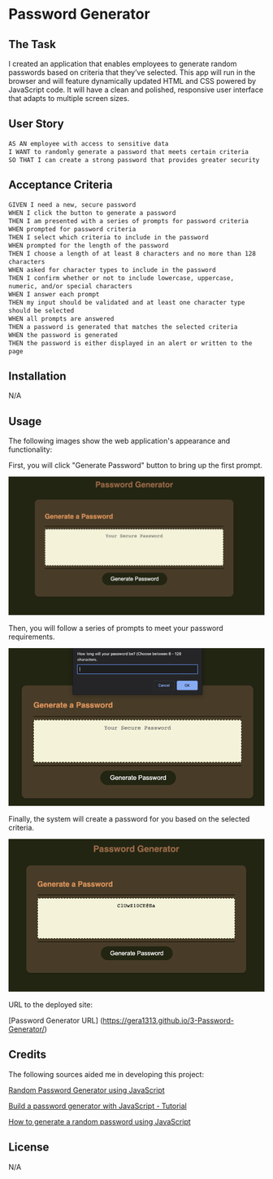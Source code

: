 # Password Generator

## The Task

I created an application that enables employees to generate random passwords based on criteria that they’ve selected. This app will run in the browser and will feature dynamically updated HTML and CSS powered by JavaScript code. It will have a clean and polished, responsive user interface that adapts to multiple screen sizes.

## User Story

```
AS AN employee with access to sensitive data
I WANT to randomly generate a password that meets certain criteria
SO THAT I can create a strong password that provides greater security
```

## Acceptance Criteria

```
GIVEN I need a new, secure password
WHEN I click the button to generate a password
THEN I am presented with a series of prompts for password criteria
WHEN prompted for password criteria
THEN I select which criteria to include in the password
WHEN prompted for the length of the password
THEN I choose a length of at least 8 characters and no more than 128 characters
WHEN asked for character types to include in the password
THEN I confirm whether or not to include lowercase, uppercase, numeric, and/or special characters
WHEN I answer each prompt
THEN my input should be validated and at least one character type should be selected
WHEN all prompts are answered
THEN a password is generated that matches the selected criteria
WHEN the password is generated
THEN the password is either displayed in an alert or written to the page
```

## Installation

N/A

## Usage

The following images show the web application's appearance and functionality:

First, you will click "Generate Password" button to bring up the first prompt. 

![The Password Generator application displays a dark green button to "Generate Password".](./Assets/Images/Homescreen.png)

Then, you will follow a series of prompts to meet your password requirements. 

![A prompt will appear asking you to choose the length and a series of prompts will follow.](./Assets/Images/Display-Message.png)

Finally, the system will create a password for you based on the selected criteria. 

![Finally, the system will generate a password for you.](./Assets/Images/Password-generated.png)

URL to the deployed site: 

[Password Generator URL] (https://gera1313.github.io/3-Password-Generator/)

## Credits

The following sources aided me in developing this project: 

[Random Password Generator using JavaScript](https://dev.to/code_mystery/random-password-generator-using-javascript-6a) 

[Build a password generator with JavaScript - Tutorial](https://youtu.be/iKo9pDKKHnc)

[How to generate a random password using JavaScript](https://youtu.be/Xrsb9SiF3a8)


## License

N/A